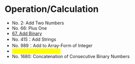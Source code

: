 # Operation/Calculation

* No. 2: Add Two Numbers
* No. 66: Plus One
* [67. Add Binary](https://leetcode.com/problems/add-binary/)
* No. 415：Add Strings
* No. 989：Add to Array-Form of Integer
* <mark style="color:yellow;">No. 43: Multiply Strings</mark>
* No. 1680: Concatenation of Consecutive Binary Numbers
